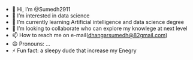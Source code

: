 - 👋 Hi, I’m @Sumedh2911
- 👀 I’m interested in data science
- 🌱 I’m currently learning Artificial intelligence and data science degree
- 💞️ I’m looking to collaborate who can explore my knowlege at next level
- 📫 How to reach me on e-mail(dhangarsumedh@82gmail.com)
- 😄 Pronouns: ...
- ⚡ Fun fact: a sleepy dude that increase my Enegry

<!---
Sumedh2911/Sumedh2911 is a ✨ special ✨ repository because its `README.md` (this file) appears on your GitHub profile.
You can click the Preview link to take a look at your changes.
--->
